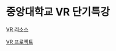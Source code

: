 # 중앙대학교 VR 단기특강

[VR 리소스](https://1drv.ms/f/s!Asker0nVo1TSyM5vX3P6nOovzARO0Q)

[VR 프로젝트](https://github.com/IndieGameMaker/VRFantasy2020)
